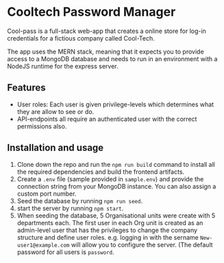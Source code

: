 # Cooltech Password Manager

Cool-pass is a full-stack web-app that creates a online store for log-in credentials
for a fictious company called Cool-Tech.

The app uses the MERN stack, meaning that it expects you to provide access to a MongoDB
database and needs to run in an environment with a NodeJS runtime for the express server.

## Features

- User roles: Each user is given privilege-levels which determines what they are allow to see or do.
- API-endpoints all require an authenticated user with the correct permissions also.

## Installation and usage

1. Clone down the repo and run the `npm run build` command to install all the required dependencies and
build the frontend artifacts.
2. Create a `.env` file (sample provided in `sample.env`) and provide the connection string from your MongoDB instance.
You can also assign a custom port number.
3. Seed the database by running `npm run seed`.
4. start the server by running `npm start`.
5. When seeding the database, 5 Organisational units were create with 5 departments each. The first user in each Org unit
is created as an admin-level user that has the privileges to change the company structure and define user roles. e.g.
logging in with the sername `New-user1@example.com` will allow you to configure the server. (The default password for 
all users is `password`.

